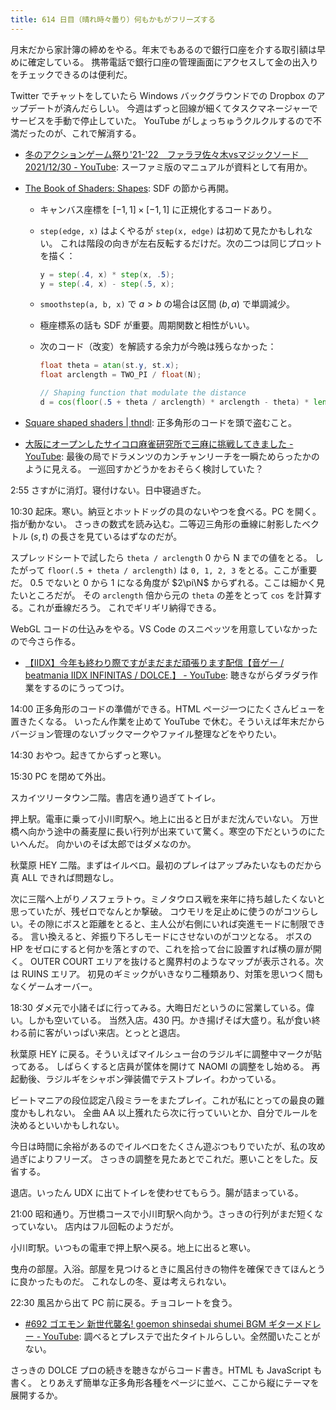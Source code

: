 ```yaml
---
title: 614 日目（晴れ時々曇り）何もかもがフリーズする
---
```


月末だから家計簿の締めをやる。年末でもあるので銀行口座を介する取引額は早めに確定している。
携帯電話で銀行口座の管理画面にアクセスして金の出入りをチェックできるのは便利だ。

Twitter でチャットをしていたら Windows バックグラウンドでの Dropbox のアップデートが済んだらしい。
今週はずっと回線が細くてタスクマネージャーでサービスを手動で停止していた。
YouTube がしょっちゅうクルクルするので不満だったのが、これで解消する。

* [冬のアクションゲーム祭り'21-'22　ファラヲ佐々木vsマジックソード　2021/12/30 - YouTube](https://www.youtube.com/watch?v=PYpNQDM-29M):
  スーファミ版のマニュアルが資料として有用か。
* [The Book of Shaders: Shapes](https://thebookofshaders.com/07/): SDF の節から再開。
  * キャンバス座標を ${[-1, 1] \times [-1, 1]}$ に正規化するコードあり。
  * `step(edge, x)` はよくやるが `step(x, edge)` は初めて見たかもしれない。
    これは階段の向きが左右反転するだけだ。次の二つは同じプロットを描く：

    ```glsl
    y = step(.4, x) * step(x, .5);
    y = step(.4, x) - step(.5, x);
    ```

  * `smoothstep(a, b, x)` で ${a \gt b}$ の場合は区間 ${(b, a)}$ で単調減少。
  * 極座標系の話も SDF が重要。周期関数と相性がいい。
  * 次のコード（改変）を解読する余力が今晩は残らなかった：

    ```glsl
    float theta = atan(st.y, st.x);
    float arclength = TWO_PI / float(N);

    // Shaping function that modulate the distance
    d = cos(floor(.5 + theta / arclength) * arclength - theta) * length(st);
    ```

* [Square shaped shaders &#x7c; thndl](https://thndl.com/square-shaped-shaders.html):
  正多角形のコードを頭で盗むこと。
* [大阪にオープンしたサイコロ麻雀研究所で三麻に挑戦してきました - YouTube](https://www.youtube.com/watch?v=dOaO-wAMuXQ):
  最後の局でドラメンツのカンチャンリーチを一瞬ためらったかのように見える。
  一巡回すかどうかをおそらく検討していた？

2:55 さすがに消灯。寝付けない。日中寝過ぎた。

10:30 起床。寒い。納豆とホットドッグの具のないやつを食べる。PC を開く。指が動かない。
さっきの数式を読み込む。二等辺三角形の垂線に射影したベクトル ${(s, t)}$ の長さを見ているはずなのだが。

スプレッドシートで試したら `theta / arclength` 0 から N までの値をとる。
したがって `floor(.5 + theta / arclength)` は `0, 1, 2, 3` をとる。ここが重要だ。
0.5 でないと 0 から 1 になる角度が $2\pi\N$ からずれる。ここは細かく見たいところだが。
その `arclength` 倍から元の `theta` の差をとって `cos` を計算する。これが垂線だろう。
これでギリギリ納得できる。

WebGL コードの仕込みをやる。VS Code のスニペッツを用意していなかったので今さら作る。

* [【IIDX】今年も終わり際ですがまだまだ頑張ります配信【音ゲー / beatmania IIDX INFINITAS / DOLCE.】 - YouTube](https://www.youtube.com/watch?v=3K-9Ez9qYGY):
  聴きながらダラダラ作業をするのにうってつけ。

14:00 正多角形のコードの準備ができる。HTML ページ一つにたくさんビューを置きたくなる。
いったん作業を止めて YouTube で休む。そういえば年末だからバージョン管理のないブックマークやファイル整理などをやりたい。

14:30 おやつ。起きてからずっと寒い。

15:30 PC を閉めて外出。

スカイツリータウン二階。書店を通り過ぎてトイレ。

押上駅。電車に乗って小川町駅へ。地上に出ると日がまだ沈んでいない。
万世橋へ向かう途中の蕎麦屋に長い行列が出来ていて驚く。寒空の下だというのにたいへんだ。
向かいのそば太郎ではダメなのか。

秋葉原 HEY 二階。まずはイルベロ。最初のプレイはアップみたいなものだから真 ALL できれば問題なし。

次に三階へ上がりノスフェラトゥ。ミノタウロス戦を来年に持ち越したくないと思っていたが、残ゼロでなんとか撃破。
コウモリを足止めに使うのがコツらしい。その隙にボスと距離をとると、主人公が右側にいれば突進モードに制限できる。
言い換えると、斧振り下ろしモードにさせないのがコツとなる。
ボスの HP をゼロにすると何かを落とすので、これを拾って台に設置すれば横の扉が開く。
OUTER COURT エリアを抜けると魔界村のようなマップが表示される。次は RUINS エリア。
初見のギミックがいきなり二種類あり、対策を思いつく間もなくゲームオーバー。

18:30 ダメ元で小諸そばに行ってみる。大晦日だというのに営業している。偉い。しかも空いている。
当然入店。430 円。かき揚げそば大盛り。私が食い終わる前に客がいっぱい来店。とっとと退店。

秋葉原 HEY に戻る。そういえばマイルシュー台のラジルギに調整中マークが貼ってある。
しばらくすると店員が筐体を開けて NAOMI の調整をし始める。
再起動後、ラジルギをシャボン弾装備でテストプレイ。わかっている。

ビートマニアの段位認定八段ミラーをまたプレイ。これが私にとっての最良の難度かもしれない。
全曲 AA 以上獲れたら次に行っていいとか、自分でルールを決めるといいかもしれない。

今日は時間に余裕があるのでイルベロをたくさん遊ぶつもりでいたが、私の攻め過ぎによりフリーズ。
さっきの調整を見たあとでこれだ。悪いことをした。反省する。

退店。いったん UDX に出てトイレを使わせてもらう。腸が詰まっている。

21:00 昭和通り。万世橋コースで小川町駅へ向かう。さっきの行列がまだ短くなっていない。
店内はフル回転のようだが。

小川町駅。いつもの電車で押上駅へ戻る。地上に出ると寒い。

曳舟の部屋。入浴。部屋を見つけるときに風呂付きの物件を確保できてほんとうに良かったものだ。
これなしの冬、夏は考えられない。

22:30 風呂から出て PC 前に戻る。チョコレートを食う。

* [&#x23;692 ゴエモン 新世代襲名! goemon shinsedai shumei BGM ギターメドレー - YouTube](https://www.youtube.com/watch?v=OUEgUfdQaUk):
  調べるとプレステで出たタイトルらしい。全然聞いたことがない。

さっきの DOLCE プロの続きを聴きながらコード書き。HTML も JavaScript も書く。
とりあえず簡単な正多角形各種をページに並べ、ここから縦にテーマを展開するか。
